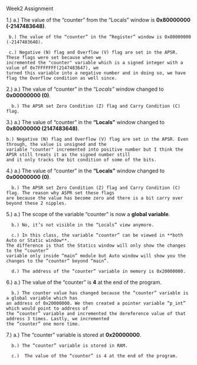 Week2 Assignment

1.)	a.) The value of the “counter” from the “Locals” window is **0x80000000 (-2147483648)**.

	 b.) The value of the “counter” in the “Register” window is 0x80000000 (-2147483648).
    
	 c.) Negative (N) flag and Overflow (V) flag are set in the APSR. These flags were set because when we
	incremented the "counter" variable which is a signed integer with a value of 0x7FFFFFFF(2147483647), we
	turned this variable into a negative number and in doing so, we have flag the Overflow condition as well since.
    
2.)	a.) The value of “counter” in the *“Locals”* window changed to **0x00000000 (0)**.

	  b.) The APSR set Zero Condition (Z) flag and Carry Condition (C) flag.  
    
3.)	a.) The value of “counter” in the **“Locals”** window changed to **0x80000000 (2147483648)**.

	b.) Negative (N) flag and Overflow (V) flag are set in the APSR. Even through, the value is unsigned and the 
	variable "counter" incremented into positive number but I think the APSR still treats it as the signed number still
	and it only tracks the bit condition of some of the bits. 
    
4.)	a.) The value of “counter” in the **“Locals”** window changed to **0x00000000 (0)**.

	  b.) The APSR set Zero Condition (Z) flag and Carry Condition (C) flag. The reason why ASPR set these flags 
    are because the value has become zero and there is a bit carry over beyond these 2 nipples.
    
5.)	a.) The scope of the variable “counter” is now a **global variable**.

	  b.) No, it’s not visible in the “Locals” view anymore.
    
	  c.) In this class, the variable “counter” can be viewed in **both Auto or Static window**. 
    The difference is that the Statics window will only show the changes to the “counter” 
    variable only inside “main” module but Auto window will show you the changes to the “counter” beyond “main”.
    
	  d.) The address of the “counter” variable in memory is 0x20000000.
    
6.)	a.) The value of the “counter” is **4** at the end of the program.

	  b.) The counter value has changed because the “counter” variable is a global variable which has 
    an address of 0x20000000. We then created a pointer variable “p_int” which would point to address of 
    the “counter” variable and incremented the dereference value of that address 3 times. Lastly, we incremented 
    the “counter” one more time.
    
7.)	a.) The “counter” variable is stored at **0x20000000**.

	  b.) The “counter” variable is stored in RAM.  
    
	  c.)  The value of the “counter” is 4 at the end of the program.
